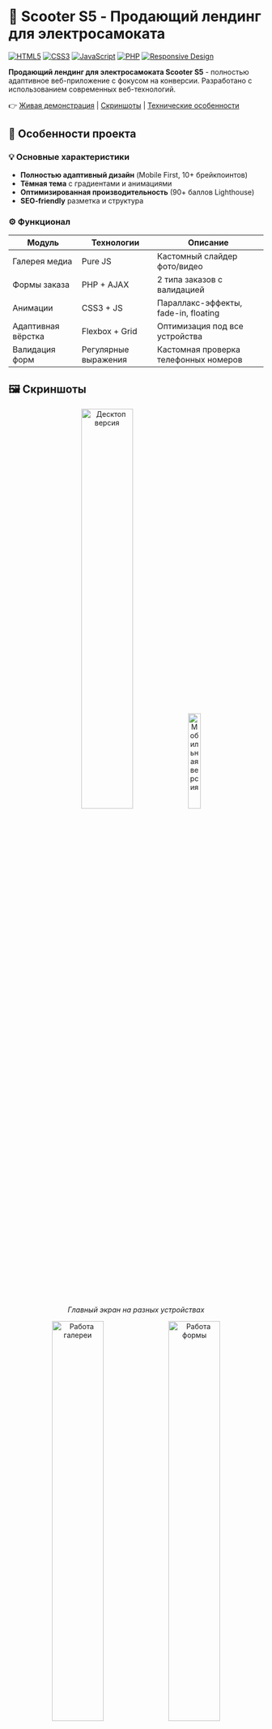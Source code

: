 # 🛴 Scooter S5 - Продающий лендинг для электросамоката

[![HTML5](https://img.shields.io/badge/HTML5-E34F26?style=flat&logo=html5&logoColor=white)](https://developer.mozilla.org/ru/docs/Web/HTML)
[![CSS3](https://img.shields.io/badge/CSS3-1572B6?style=flat&logo=css3&logoColor=white)](https://developer.mozilla.org/ru/docs/Web/CSS)
[![JavaScript](https://img.shields.io/badge/JavaScript-F7DF1E?style=flat&logo=javascript&logoColor=black)](https://developer.mozilla.org/ru/docs/Web/JavaScript)
[![PHP](https://img.shields.io/badge/PHP-777BB4?style=flat&logo=php&logoColor=white)](https://www.php.net/)
[![Responsive Design](https://img.shields.io/badge/Responsive-Design-green)](https://developer.mozilla.org/en-US/docs/Learn/CSS/CSS_layout/Responsive_Design)

**Продающий лендинг для электросамоката Scooter S5** - полностью адаптивное веб-приложение с фокусом на конверсии. Разработано с использованием современных веб-технологий.

👉 [Живая демонстрация](https://yourdomain.com/scooter-s5) | [Скриншоты](#скриншоты) | [Технические особенности](#технические-особенности)

## 🚀 Особенности проекта

### 💡 Основные характеристики
- **Полностью адаптивный дизайн** (Mobile First, 10+ брейкпоинтов)
- **Тёмная тема** с градиентами и анимациями
- **Оптимизированная производительность** (90+ баллов Lighthouse)
- **SEO-friendly** разметка и структура

### ⚙️ Функционал
| Модуль              | Технологии         | Описание                                  |
|---------------------|--------------------|-------------------------------------------|
| Галерея медиа       | Pure JS            | Кастомный слайдер фото/видео              |
| Формы заказа        | PHP + AJAX         | 2 типа заказов с валидацией               |
| Анимации            | CSS3 + JS          | Параллакс-эффекты, fade-in, floating      |
| Адаптивная вёрстка  | Flexbox + Grid     | Оптимизация под все устройства            |
| Валидация форм      | Регулярные выражения | Кастомная проверка телефонных номеров    |

## 🖼️ Скриншоты

<div align="center">
  <img src="screenshots/desktop-view.png" alt="Десктоп версия" width="45%">
  <img src="screenshots/mobile-view.png" alt="Мобильная версия" width="22%">
  
  *Главный экран на разных устройствах*
</div>

<div align="center">
  <img src="screenshots/gallery.gif" alt="Работа галереи" width="45%">
  <img src="screenshots/form.gif" alt="Работа формы" width="45%">
  
  *Интерактивные элементы: галерея и форма заказа*
</div>

## 🛠️ Технические особенности

### 🧩 Архитектурные решения
```mermaid
graph TD
    A[Главная страница] --> B[Медиа-галерея]
    A --> C[Форма самовывоза]
    A --> D[Форма доставки]
    A --> E[ТТХ самоката]
    C --> F[PHP обработчик]
    D --> F[PHP обработчик]
    F --> G[Отправка email]
